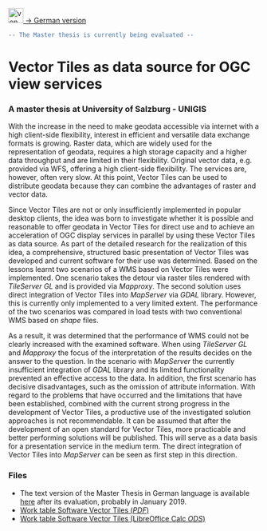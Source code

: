 [<img src="https://upload.wikimedia.org/wikipedia/commons/b/ba/Flag_of_Germany.svg" data-canonical-src="https://upload.wikimedia.org/wikipedia/commons/b/ba/Flag_of_Germany.svg" title="von User:SKopp, User:Madden, and other users [Public domain oder Public domain], via Wikimedia Commons" width="30" /> -> German version](README_de.md)

```diff
-- The Master thesis is currently being evaluated --
```
# Vector Tiles as data source for OGC view services
### A master thesis at University of Salzburg - UNIGIS

With the increase in the need to make geodata accessible via internet with a high client-side flexibility, interest in efficient and versatile data exchange formats is growing. Raster data, which are widely used for the representation of geodata, requires a high storage capacity and a higher data throughput and are limited in their flexibility. Original vector data, e.g. provided via WFS, offering a high client-side flexibility. The services are, however, often very slow. At this point, Vector Tiles can be used to distribute geodata because they can combine the advantages of raster and vector data.

Since Vector Tiles are not or only insufficiently implemented in popular desktop clients, the idea was born to investigate whether it is possible and reasonable to offer geodata in Vector Tiles for direct use and to achieve an acceleration of OGC display services in parallel by using these Vector Tiles as data source. As part of the detailed research for the realization of this idea, a comprehensive, structured basic presentation of Vector Tiles was developed and current software for their use was determined. Based on the lessons learnt two scenarios of a WMS based on Vector Tiles were implemented. One scenario takes the detour via raster tiles rendered with *TileServer GL* and is provided via *Mapproxy*. The second solution uses direct integration of Vector Tiles into *MapServer* via *GDAL* library. However, this is currently only implemented to a very limited extent. The performance of the two scenarios was compared in load tests with two conventional WMS based on *shape* files.

As a result, it was determined that the performance of WMS could not be clearly increased with the examined software. When using *TileServer GL* and *Mapproxy* the focus of the interpretation of the results decides on the answer to the question. In the scenario with *MapServer* the currently insufficient integration of *GDAL* library and its limited functionality prevented an effective access to the data. In addition, the first scenario has decisive disadvantages, such as the omission of attribute information. With regard to the problems that have occurred and the limitations that have been established, combined with the current strong progress in the development of Vector Tiles, a productive use of the investigated solution approaches is not recommendable. It can be assumed that after the development of an open standard for Vector Tiles, more practicable and better performing solutions will be published. This will serve as a data basis for a presentation service in the medium term. The direct integration of Vector Tiles into *MapServer* can be seen as first step in this direction.

### Files
- The text version of the Master Thesis in German language is available [here](https://unigis.at/club-unigis/abschlussarbeiten/) after its evaluation, probably in January 2019.
- [Work table Software Vector Tiles (*PDF*)](Software_Vector_Tiles_Arbeitstabelle.pdf)
- [Work table Software Vector Tiles (LibreOffice Calc *ODS*)](Software_Vector_Tiles_Arbeitstabelle.ods)
